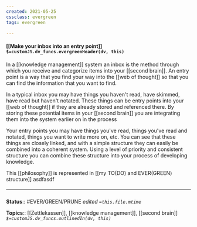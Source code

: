```yaml
---
created: 2021-05-25
cssclass: evergreen
tags: evergreen

---
```


#### [[Make your inbox into an entry point]] `$=customJS.dv_funcs.evergreenHeader(dv, this)`

In a [[knowledge management]] system an inbox is the method through which you receive and categorize items into your [[second brain]]. An entry point is a way that you find your way into the [[web of thought]] so that you can find the information that you want to find. 

In a typical inbox you may have things you haven't read, have skimmed, have read but haven't notated. These things can be entry points into your [[web of thought]] if they are already stored and referenced there. By storing these potential items in your [[second brain]] you are integrating them into the system earlier on in the process

Your entry points you may have things you've read, things you've read and notated, things you want to write more on, etc. You can see that these things are closely linked, and with a simple structure they can easily be combined into a coherent system. Using a level of priority and consistent structure you can combine these structure into your process of developing knowledge. 

This [[philosophy]] is represented in [[my TO(DO) and EVER(GREEN) structure]]
asdfasdf

##### <hr class="footnote"/>

**Status**:: #EVER/GREEN/PRUNE 
*edited `=this.file.mtime`*

**Topics**:: [[Zettlekassen]], [[knowledge management]], [[second brain]] 
*`$=customJS.dv_funcs.outlinedIn(dv, this)`*
